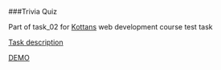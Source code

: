 ###Trivia Quiz


Part of task_02 for [Kottans](kottans.org) web development course test task

[Task description](https://github.com/Kottans/web/blob/master/README02.md#create-a-custom-client-for-trivia-quiz-api-httpjserviceio)


[DEMO](https://amashoshyna.github.io/trivia/)

